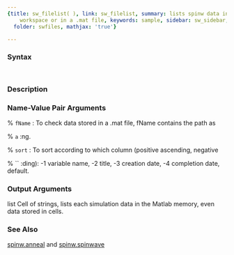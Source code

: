```yaml
---
{title: sw_filelist( ), link: sw_filelist, summary: lists spinw data in the Matlab
    workspace or in a .mat file, keywords: sample, sidebar: sw_sidebar, permalink: sw_filelist.html,
  folder: swfiles, mathjax: 'true'}

---
```


### Syntax

` `

### Description



### Name-Value Pair Arguments

% `fName`
:    To check data stored in a .mat file, fName contains the path as

% `a`
:ng.

% `sort`
:    To sort according to which column (positive ascending, negative

% ``
:ding):
 -1    variable name,
 -2    title,
 -3    creation date,
 -4    completion date, default.

### Output Arguments

list      Cell of strings, lists each simulation data in the Matlab
memory, even data stored in cells.

### See Also

[spinw.anneal](spinw_anneal.html) and [spinw.spinwave](spinw_spinwave.html)

